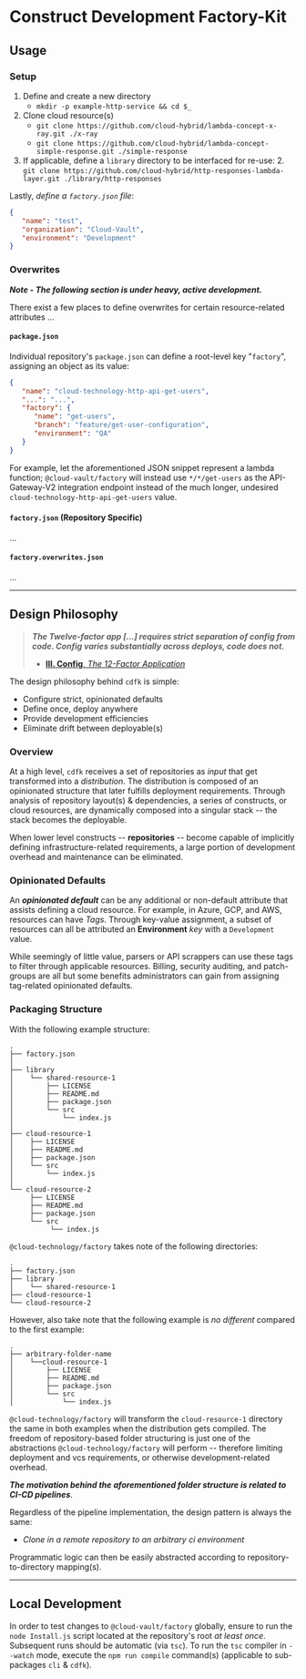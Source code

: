 # Construct Development Factory-Kit #

## Usage ##

### Setup ###

1. Define and create a new directory
    - `mkdir -p example-http-service && cd $_`
2. Clone cloud resource(s)
    - `git clone https://github.com/cloud-hybrid/lambda-concept-x-ray.git ./x-ray`
    - `git clone https://github.com/cloud-hybrid/lambda-concept-simple-response.git ./simple-response`
3. If applicable, define a `library` directory to be interfaced for re-use:
    2. `git clone https://github.com/cloud-hybrid/http-responses-lambda-layer.git ./library/http-responses`

Lastly, *define a `factory.json` file*:

```json
{
   "name": "test",
   "organization": "Cloud-Vault",
   "environment": "Development"
}
```

### Overwrites ###

***Note - The following section is under heavy, active development.***

There exist a few places to define overwrites for certain resource-related attributes ...

#### `package.json` ####

Individual repository's `package.json` can define a root-level key "`factory`", assigning an object
as its value:

```json
{
   "name": "cloud-technology-http-api-get-users",
   "...": "...",
   "factory": {
      "name": "get-users",
      "branch": "feature/get-user-configuration",
      "environment": "QA"
   }
}
```

For example, let the aforementioned JSON snippet represent a lambda function; `@cloud-vault/factory` will 
instead use `*/*/get-users` as the API-Gateway-V2 integration endpoint instead of the much longer,
undesired `cloud-technology-http-api-get-users` value.

#### `factory.json` (Repository Specific) ####

...

#### `factory.overwrites.json` ####

...

---

## Design Philosophy ##

> ***The Twelve-factor app [...] requires strict separation of config from code. Config varies substantially across deploys, code does not.***
> - [**III. Config**, *The 12-Factor Application*](https://12factor.net/config)

The design philosophy behind `cdfk` is simple:

- Configure strict, opinionated defaults
- Define once, deploy anywhere
- Provide development efficiencies
- Eliminate drift between deployable(s)

### Overview ###

At a high level, `cdfk` receives a set of repositories as *input* that get transformed into a *distribution*. The
distribution is composed of an opinionated structure that later fulfills deployment requirements. Through analysis of
repository layout(s) & dependencies, a series of constructs, or cloud resources, are dynamically composed into a
singular stack -- the stack becomes the deployable.

When lower level constructs -- **repositories** -- become capable of implicitly defining
infrastructure-related requirements, a large portion of development overhead and maintenance can be eliminated.

### Opinionated Defaults ###

An ***opinionated default*** can be any additional or non-default attribute that assists defining a cloud resource. For
example, in Azure, GCP, and AWS, resources can have *Tags*. Through key-value assignment, a subset of resources can all
be attributed an **Environment** *key* with a `Development`
value.

While seemingly of little value, parsers or API scrappers can use these tags to filter through applicable resources.
Billing, security auditing, and patch-groups are all but some benefits administrators can gain from assigning
tag-related opinionated defaults.

### Packaging Structure ###

With the following example structure:

```
.
├── factory.json
│
├── library
│    └── shared-resource-1
│        ├── LICENSE
│        ├── README.md
│        ├── package.json
│        └── src
│            └── index.js
│
├── cloud-resource-1
│    ├── LICENSE
│    ├── README.md
│    ├── package.json
│    └── src
│        └── index.js
│
└── cloud-resource-2
     ├── LICENSE
     ├── README.md
     ├── package.json
     └── src
          └── index.js
```

`@cloud-technology/factory` takes note of the following directories:

```
.
├── factory.json
├── library
│    └── shared-resource-1
├── cloud-resource-1
└── cloud-resource-2
```

However, also take note that the following example is *no different* compared to the first example:

```
.
├── arbitrary-folder-name
│    └──cloud-resource-1
│        ├── LICENSE
│        ├── README.md
│        ├── package.json
│        └── src
│            └── index.js
```

`@cloud-technology/factory` will transform the `cloud-resource-1` directory the same in both examples
when the distribution gets compiled. The freedom of repository-based folder structuring is just one of the
abstractions `@cloud-technology/factory` will perform -- therefore limiting deployment and vcs requirements, or otherwise
development-related overhead.

***The motivation behind the aforementioned folder structure is related to CI-CD pipelines***.

Regardless of the pipeline implementation, the design pattern is always the same:
   - *Clone in a remote repository to an arbitrary ci environment*

Programmatic logic can then be easily abstracted according to repository-to-directory mapping(s).

---

## Local Development ##

In order to test changes to `@cloud-vault/factory` globally, ensure to run the `node Install.js` script located
at the repository's root *at least once*. Subsequent runs should be automatic (via `tsc`). To run the `tsc` compiler in 
`--watch` mode, execute the `npm run compile` command(s) (applicable to sub-packages `cli` & `cdfk`).
